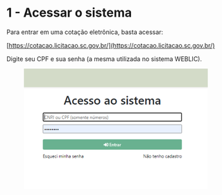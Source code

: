# 1 - Acessar o sistema

Para entrar em uma cotação eletrônica, basta acessar:

[https://cotacao.licitacao.sc.gov.br/](https://cotacao.licitacao.sc.gov.br/)

Digite seu CPF e sua senha (a mesma utilizada no sistema WEBLIC).

<div align="left">

<figure><img src="../../.gitbook/assets/image (70).png" alt=""><figcaption></figcaption></figure>

</div>

